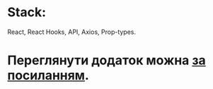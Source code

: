 # Stack:
React, 
React Hooks, 
API,
Axios, 
Prop-types.


# Переглянути додаток можна [за посиланням](https://goncharenko-au.github.io/converter/).
